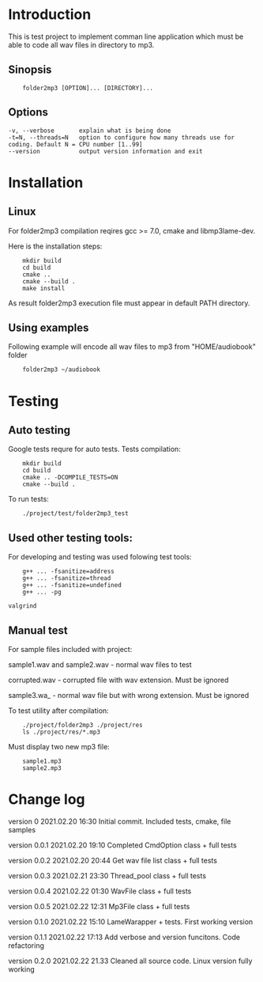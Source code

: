 # Introduction

This is test project to implement comman line application which must be able to code all wav files in directory to mp3.

## Sinopsis
```
    folder2mp3 [OPTION]... [DIRECTORY]...
```

## Options
    -v, --verbose       explain what is being done
    -t=N, --threads=N   option to configure how many threads use for coding. Default N = CPU number [1..99]
    --version           output version information and exit

# Installation

## Linux

For folder2mp3 compilation reqires gcc >= 7.0, cmake and libmp3lame-dev.

Here is the installation steps:
```
    mkdir build
    cd build
    cmake ..
    cmake --build .
    make install
```
As result folder2mp3 execution file must appear in default PATH directory.


## Using examples

Following example will encode all wav files to mp3 from "HOME/audiobook" folder
```
    folder2mp3 ~/audiobook
```

# Testing 

## Auto testing
Google tests requre for auto tests.
Tests compilation:
```
    mkdir build
    cd build
    cmake .. -DCOMPILE_TESTS=ON
    cmake --build .
```
To run tests:
```
    ./project/test/folder2mp3_test
```

## Used other testing tools:
For developing and testing was used folowing test tools:
```
    g++ ... -fsanitize=address
    g++ ... -fsanitize=thread
    g++ ... -fsanitize=undefined
    g++ ... -pg
```
    valgrind

## Manual test

For sample files included with project:

sample1.wav and sample2.wav	-	normal wav files to test

corrupted.wav			-	corrupted file with wav extension. Must be ignored

sample3.wa_			-	normal wav file but with wrong extension. Must be ignored

To test utility after compilation:

```
    ./project/folder2mp3 ./project/res
    ls ./project/res/*.mp3
```
Must display two new mp3 file:
```
    sample1.mp3
    sample2.mp3
```

# Change log
version 0	2021.02.20 16:30	Initial commit. Included tests, cmake, file samples 

version 0.0.1	2021.02.20 19:10	Completed CmdOption class + full tests

version 0.0.2	2021.02.20 20:44	Get wav file list class + full tests

version 0.0.3	2021.02.21 23:30	Thread_pool class + full tests

version 0.0.4	2021.02.22 01:30	WavFile class + full tests

version 0.0.5	2021.02.22 12:31	Mp3File class + full tests

version 0.1.0	2021.02.22 15:10	LameWarapper + tests. First working version

version 0.1.1	2021.02.22 17:13	Add verbose and version funcitons. Code refactoring

version 0.2.0	2021.02.22 21.33	Cleaned all source code. Linux version fully working


